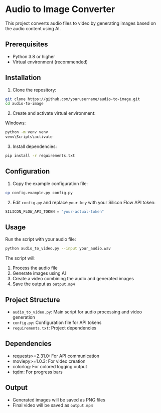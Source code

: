 # Audio to Image Converter

This project converts audio files to video by generating images based on the audio content using AI.

## Prerequisites

- Python 3.8 or higher
- Virtual environment (recommended)

## Installation

1. Clone the repository:
```bash
git clone https://github.com/yourusername/audio-to-image.git
cd audio-to-image
```

2. Create and activate virtual environment:

Windows:
```bash
python -m venv venv
venv\Scripts\activate
```

3. Install dependencies:
```bash
pip install -r requirements.txt
```

## Configuration

1. Copy the example configuration file:
```bash
cp config.example.py config.py
```

2. Edit `config.py` and replace `your-key` with your Silicon Flow API token:
```python
SILICON_FLOW_API_TOKEN = "your-actual-token"
```

## Usage

Run the script with your audio file:
```bash
python audio_to_video.py --input your_audio.wav
```

The script will:
1. Process the audio file
2. Generate images using AI
3. Create a video combining the audio and generated images
4. Save the output as `output.mp4`

## Project Structure

- `audio_to_video.py`: Main script for audio processing and video generation
- `config.py`: Configuration file for API tokens
- `requirements.txt`: Project dependencies

## Dependencies

- requests>=2.31.0: For API communication
- moviepy>=1.0.3: For video creation
- colorlog: For colored logging output
- tqdm: For progress bars

## Output

- Generated images will be saved as PNG files
- Final video will be saved as `output.mp4`